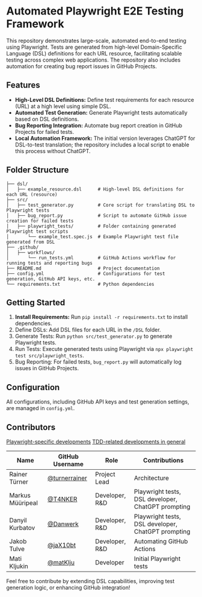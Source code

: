 # Automated Playwright E2E Testing Framework
This repository demonstrates large-scale, automated end-to-end testing using Playwright. Tests are generated from high-level Domain-Specific Language (DSL) definitions for each URL resource, facilitating scalable testing across complex web applications. The repository also includes automation for creating bug report issues in GitHub Projects.

## Features
- **High-Level DSL Definitions:** Define test requirements for each resource (URL) at a high level using simple DSL.
- **Automated Test Generation:** Generate Playwright tests automatically based on DSL definitions.
- **Bug Reporting Integration:** Automate bug report creation in GitHub Projects for failed tests.
- **Local Automation Framework:** The initial version leverages ChatGPT for DSL-to-test translation; the repository includes a local script to enable this process without ChatGPT.

## Folder Structure

```
├── dsl/
│   ├── example_resource.dsl      # High-level DSL definitions for each URL (resource)
├── src/
│   ├── test_generator.py         # Core script for translating DSL to Playwright tests
│   ├── bug_report.py             # Script to automate GitHub issue creation for failed tests
│   ├── playwright_tests/         # Folder containing generated Playwright test scripts
│       └── example_test.spec.js  # Example Playwright test file generated from DSL
├── .github/
│   ├── workflows/
│       └── run_tests.yml         # GitHub Actions workflow for running tests and reporting bugs
├── README.md                     # Project documentation
├── config.yml                    # Configurations for test generation, GitHub API keys, etc.
└── requirements.txt              # Python dependencies
```

## Getting Started

1. **Install Requirements:** Run `pip install -r requirements.txt` to install dependencies.
2. Define DSLs: Add DSL files for each URL in the `/DSL` folder.
3. Generate Tests: Run `python src/test_generator.py` to generate Playwright tests.
4. Run Tests: Execute generated tests using Playwright via `npx playwright test src/playwright_tests`.
5. Bug Reporting: For failed tests, `bug_report.py` will automatically log issues in GitHub Projects.

## Configuration

All configurations, including GitHub API keys and test generation settings, are managed in `config.yml`.

## Contributors
[Playwright-specific developments](https://github.com/buerokratt/TDD-Playwright/graphs/contributors)
[TDD-related developments in general](https://github.com/buerokratt/TDD/graphs/contributors)

| Name         | GitHub Username | Role                     | Contributions                        |
|--------------|-----------------|--------------------------|--------------------------------------|
| Rainer Türner     | [@turnerrainer](https://github.com/turnerrainer) | Project Lead              | Architecture |
| Markus Müüripeal   | [@T4NKER](https://github.com/T4NKER) | Developer, R&D               | Playwright tests, DSL developer, ChatGPT prompting |
| Danyil Kurbatov   | [@Danwerk](https://github.com/Danwerk) | Developer, R&D                  | Playwright tests, DSL developer, ChatGPT prompting |
| Jakob Tulve  | [@jaX10bt](https://github.com/jaX10bt) | Developer, R&D | Automating GitHub Actions |
| Mati Kljukin  | [@matKlju](https://github.com/matKlju) | Developer | Initial Playwright tests |

Feel free to contribute by extending DSL capabilities, improving test generation logic, or enhancing GitHub integration!
